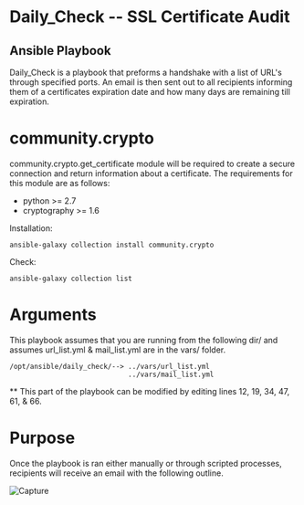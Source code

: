 # Daily_Check -- SSL Certificate Audit
## Ansible Playbook

Daily_Check is a playbook that preforms a handshake with a list of URL's through specified ports. An email is then sent out to all recipients informing them of a certificates expiration date and how many days are remaining till expiration.

# community.crypto

community.crypto.get_certificate module will be required to create a secure connection and return information about a certificate. The requirements for this module are as follows:

- python >= 2.7
- cryptography >= 1.6

Installation:

```
ansible-galaxy collection install community.crypto
```

Check:

```
ansible-galaxy collection list
```

# Arguments

This playbook assumes that you are running from the following dir/ and assumes url_list.yml & mail_list.yml are in the vars/ folder.

```
/opt/ansible/daily_check/--> ../vars/url_list.yml
                             ../vars/mail_list.yml
```

** This part of the playbook can be modified by editing lines 12, 19, 34, 47, 61, & 66.

# Purpose

Once the playbook is ran either manually or through scripted processes, recipients will receive an email with the following outline.

![Capture](https://user-images.githubusercontent.com/36526335/179010910-d35da6a8-84ba-47ec-a81c-09c73e6320ac.JPG)
